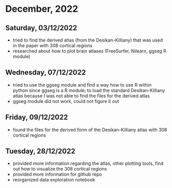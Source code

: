 # December, 2022

## Saturday, 03/12/2022

 - tried to find the derived atlas (from the Desikan-Killiany) that was used in the paper with 308 cortical regions
 - researched about how to plot brain atlases (FreeSurfer, Nilearn, ggseg R module)

## Wednesday, 07/12/2022

- tried to use the ggseg module and find a way how to use R within python since ggseg is a R module; to load the standard Desikan-Killiany atlas because I was not able to find the files for the derived atlas
- ggseg module did not work, could not figure it out

## Friday, 09/12/2022

- found the files for the derived form of the Desikan-Killiany atlas with 308 cortical regions

## Tuesday, 28/12/2022

 - provided more information regarding the atlas, other plotting tools, find out how to visualize the 308 cortical regions
 - provided more information for github repo
 - reorganized data exploration notebook

 
